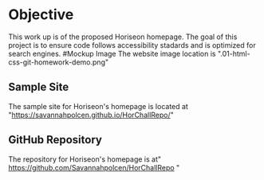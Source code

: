 # Objective
This work up is of the proposed Horiseon homepage.
The goal of this project is to ensure code follows accessibility stadards and is optimized for search engines.
 #Mockup Image
 The website image location is ".01-html-css-git-homework-demo.png"

 ## Sample Site
 The sample site for Horiseon's homepage is located at "https://savannahpolcen.github.io/HorChallRepo/"

 ## GitHub Repository

 The repository for Horiseon's homepage is at" https://github.com/Savannahpolcen/HorChallRepo "
 
